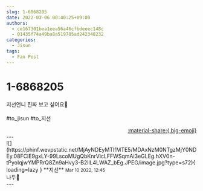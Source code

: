 ```yaml
---
slug: 1-6868205
date: 2022-03-06 00:40:25+09:00
authors:
  - ce167301bea1eea56a46cfbdeeec148c
  - 01435f74a49ba8a519705ad242348232
categories:
  - Jisun
tags:
  - Fan Post
---
```


# 1-6868205

<div class="post-container" markdown="1">
<div class="content-container md-sidebar__scrollwrap" markdown="1">

지선언니 진짜 보고 싶어요🥺<br><br>\#to_jisun \#to_지선

</div>
</div>

<div style="text-align: right;" markdown="1">
<a href="https://weverse.io/fromis9/fanpost/1-6868205" style="text-align: right;">:material-share:{.big-emoji}</a>
</div>
---

<div class="comments-container md-sidebar__scrollwrap" markdown="1">
<div class="comment" markdown="1">
<div class='id-container' markdown="1">
![](https://phinf.wevpstatic.net/MjAyNDEyMTlfMTE5/MDAxNzM0NTgzMjY0NDEy.08FClE9gxLY-99LscoMUgQbKnrVicLFFWSqmAi3eGLEg.hXV0n-tPyoIqjwYMPRrQ8Zn9aHvy3-B2llL4LWAZ_bEg.JPEG/image.jpg?type=s72){ loading=lazy }
**<span class="artist">지선</span>** <small>Mar 10 2022, 12:45</small><br>
</div>
<div class='comment-body' markdown="1">
나두🥺
</div>
</div>
</div>
---
